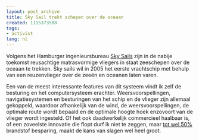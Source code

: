 ```yaml
---
layout: post_archive
title: Sky Sail trekt schepen over de oceaan
created: 1115373508
tags:
- activist
lang: nl
---
```

Volgens het Hamburger ingenieursbureau [Sky Sails](http://skysails.info/index.php?id=111) zijn in de nabije toekomst reusachtige matrasvormige vliegers in staat zeeschepen over de oceaan te trekken. Sky sails wil in 2005 het eerste vrachtschip met behulp van een reuzenvlieger over de zeeën en oceanen laten varen.

Een van de meest interessante features van dit systeem vindt ik zelf de besturing en het computersysteem erachter. Weersvoorspellingen, navigatiesystemen en besturingen van het schip en de vlieger zijn allemaal gekoppeld, waardoor afhankelijk van de wind, de weersvoorspellingen, de optimale route wordt bepaald en de optimale hoogte hoek enzovoort van de vlieger wordt ingesteld. Of het ook daadwerkelijk commercieel haalbaar is, of een zoveelste innovatie die flopt durf ik niet te zeggen, maar [tot wel 50%](http://skysails.info/index.php?id=181) brandstof besparing, maakt de kans van slagen wel heel groot.

